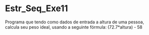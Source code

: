 # Estr_Seq_Exe11
Programa que tendo como dados de entrada a altura de uma pessoa, calcula seu peso ideal, usando a seguinte fórmula: (72.7*altura) - 58
